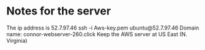 <h1>Notes for the server</h1>
The ip address is 52.7.97.46
ssh -i Aws-key.pem ubuntu@52.7.97.46
Domain name: connor-webserver-260.click
Keep the AWS server at US East (N. Virginia)

